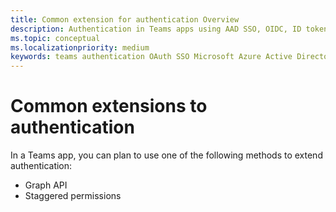 ```yaml
---
title: Common extension for authentication Overview
description: Authentication in Teams apps using AAD SSO, OIDC, ID tokens
ms.topic: conceptual
ms.localizationpriority: medium
keywords: teams authentication OAuth SSO Microsoft Azure Active Directory (Azure AD)
---
```

# Common extensions to authentication

In a Teams app, you can plan to use one of the following methods to extend authentication:

- Graph API
- Staggered permissions
